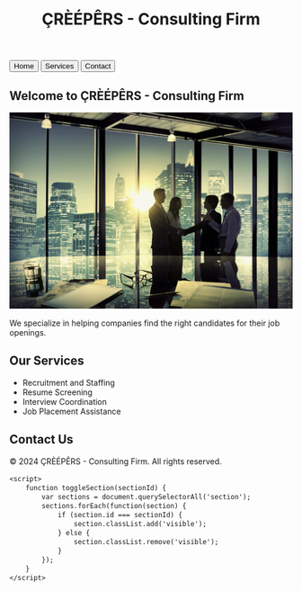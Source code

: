 <!DOCTYPE html>
<html lang="en">
<head>
    <meta charset="UTF-8">
    <meta name="viewport" content="width=device-width, initial-scale=1.0">
    <title>ÇRÈÉPÊRS - Consulting Firm</title>
    <style>
        /* Add your styles here */
    </style>
</head>
<body>
    <header>
        <h1>ÇRÈÉPÊRS - Consulting Firm</h1>
    </header>
    <nav>
        <button onclick="toggleSection('home')">Home</button>
        <button onclick="toggleSection('services')">Services</button>
        <button onclick="toggleSection('contact')">Contact</button>
    </nav>
    <div class="container">
        <section id="home" class="visible">
            <h2>Welcome to ÇRÈÉPÊRS - Consulting Firm</h2>
            <img src="building-consulting-business.gif" alt="Building Consulting Business" style="max-width: 100%;">
            <p>We specialize in helping companies find the right candidates for their job openings.</p>
            <!-- Add more content here if needed -->
        </section>
        <section id="services">
            <h2>Our Services</h2>
            <ul>
                <li>Recruitment and Staffing</li>
                <li>Resume Screening</li>
                <li>Interview Coordination</li>
                <li>Job Placement Assistance</li>
            </ul>
        </section>
        <section id="contact">
            <h2>Contact Us</h2>
            <div class="contact-info">
                <!-- Contact information here -->
            </div>
        </section>
    </div>
    <footer>
        <p>&copy; 2024 ÇRÈÉPÊRS - Consulting Firm. All rights reserved.</p>
    </footer>

    <script>
        function toggleSection(sectionId) {
            var sections = document.querySelectorAll('section');
            sections.forEach(function(section) {
                if (section.id === sectionId) {
                    section.classList.add('visible');
                } else {
                    section.classList.remove('visible');
                }
            });
        }
    </script>
</body>
</html>

